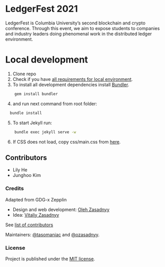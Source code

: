 # LedgerFest 2021
LedgerFest is Columbia University’s second blockchain and crypto conference. Through this event, we aim to expose students to companies and industry leaders doing phenomenal work in the distributed ledger environment.

# Local development
1. Clone repo
2. Check if you have [all requirements for local environment](http://jekyllrb.com/docs/installation/).
3. To install all development dependencies install [Bundler](http://bundler.io/).
```bash
    gem install bundler
```
4. and run next command from root folder:

```bash
  bundle install
```  

5. To start Jekyll run:
```bash
    bundle exec jekyll serve -w
```
6. If CSS does not load, copy css/main.css from [here](https://github.com/gdg-x/zeppelin/blob/master/css/main.css).

## Contributors
* Lily He
* Junghoo Kim

### Credits
Adapted from GDG-x Zepplin
* Design and web development: [Oleh Zasadnyy](https://github.com/ozasadnyy)
* Idea: [Vitaliy Zasadnyy](https://github.com/zasadnyy)

See [list of contributors](https://github.com/gdg-x/zepplin/graphs/contributors)

Maintainers: [@tasomaniac](https://github.com/tasomaniac) and [@ozasadnyy](https://github.com/ozasadnyy).

### License
Project is published under the [MIT license](https://github.com/gdg-x/zeppelin/blob/master/LICENSE.txt).
